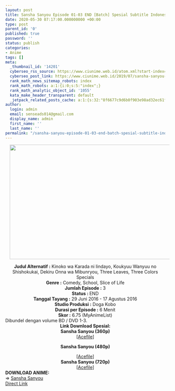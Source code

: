 ```yaml
---
layout: post
title: Sansha Sanyou Episode 01-03 END [Batch] Spesial Subtitle Indonesia
date: 2020-05-30 07:17:00.000000000 +00:00
type: post
parent_id: '0'
published: true
password: ''
status: publish
categories:
- Anime
tags: []
meta:
  _thumbnail_id: '14201'
  cyberseo_rss_source: https://www.ciunime.web.id/atom.xml?start-index=451&max-results=150
  cyberseo_post_link: https://www.ciunime.web.id/2019/07/sansha-sanyou-episode-01-03-end-batch.html
  rank_math_news_sitemap_robots: index
  rank_math_robots: a:1:{i:0;s:5:"index";}
  rank_math_analytic_object_id: '1055'
  kata_make_header_transparent: default
  _jetpack_related_posts_cache: a:1:{s:32:"8f6677c9d6b0f903e98ad32ec61f8deb";a:2:{s:7:"expires";i:1646148119;s:7:"payload";a:0:{}}}
author:
  login: admin
  email: senseads014@gmail.com
  display_name: admin
  first_name: ''
  last_name: ''
permalink: "/sansha-sanyou-episode-01-03-end-batch-spesial-subtitle-indonesia/"
---
```

<div class="separator" style="clear: both; text-align: center;"><a href="https://1.bp.blogspot.com/-eEJn3rSagmQ/XTCW-uyHJEI/AAAAAAAAb-Y/Y8aTuscxjCkBxfDTnQQwz3UmL75k-IMEACLcBGAs/s1600/Sansha%2BSanyou%2BSpesial.jpg" imageanchor="1" style="margin-left: 1em; margin-right: 1em;"><img border="0" data-original-height="720" data-original-width="1280" height="360" src="{{ site.baseurl }}/assets/2020/05/Sansha%2BSanyou%2BSpesial.jpg" width="640" /></a></div>
<p>
<div style="text-align: center;"><b>Judul</b><b><b> Alternatif</b> :</b> Kinoko wa Karada ni Iindayo, Koukyuu Wanyuu no Shishokukai, Dekiru Onna wa Mibunryou, Three Leaves, Three Colors Specials</div>
<div style="text-align: center;"><b><b>Genre :</b></b> Comedy, School, Slice of Life</div>
<div style="text-align: center;"><b>Jumlah Episode :</b> 3<br /><b>Status :&nbsp;</b>END<br /><b>Tanggal Tayang :</b> 29 Juni 2016 - 17 Agustus 2016<br /><b>Studio Produksi :</b> Doga Kobo<br /><b>Durasi per Episode :</b> 6 Menit</div>
<div style="text-align: center;"><b>Skor :</b> 6.75 (MyAnimeList)</div>
<div style="text-align: center;"></div>
<div style="text-align: justify;">Dibundel dengan volume BD / DVD 1-3.</div>
<div style="text-align: justify;"></div>
<div style="text-align: justify;"></div>
<div style="text-align: center;"><b>Link Download Spesial:</b></div>
<div style="text-align: center;">
<div style="text-align: center;"><b>Sansha Sanyou (360p)</b></div>
<div style="text-align: center;">[<a href="https://acefile.co/f/10134741/ryuukoi-three-leaves-spesial-360p-zip" target="_blank" rel="noopener">Acefile</a>]</div>
<p><b>Sansha Sanyou (480p)</b></div>
<div style="text-align: center;">[<a href="https://acefile.co/f/10134739/ryuukoi-three-leaves-spesial-480p-zip" target="_blank" rel="noopener">Acefile</a>]</div>
<div style="text-align: center;"><b>Sansha Sanyou (720p)</b><br />[<a href="https://acefile.co/f/10134737/ryuukoi-three-leaves-spesial-720p-zip" target="_blank" rel="noopener">Acefile</a>]
<div style="text-align: left;"></div>
<div style="text-align: left;"></div>
<div style="text-align: left;"><b>DOWNLOAD ANIME:</b></div>
<div style="text-align: left;"></div>
<div style="text-align: left;">=&gt;&nbsp;<a href="https://www.ciunime.web.id/2019/07/sansha-sanyou-episode-01-12-end-batch.html" target="_blank" rel="noopener">Sansha Sanyou</a></div>
<div style="text-align: left;"></div>
</div>
<link rel="stylesheet" href="https://cdnjs.cloudflare.com/ajax/libs/font-awesome/4.7.0/css/font-awesome.min.css" />
<div class="divbtn"> <a href="https://handymansurrender.com/fihup8buzv?key=94550f7ce39444073321dde3b8782f97" class="btn"><i class="fa fa-download"></i> Direct Link</a> </div>
